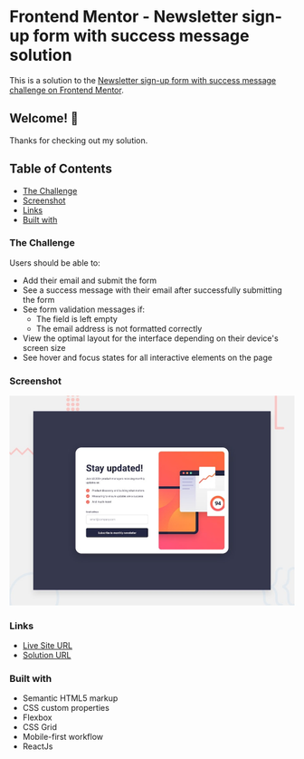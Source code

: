 # Frontend Mentor - Newsletter sign-up form with success message solution

This is a solution to the [Newsletter sign-up form with success message challenge on Frontend Mentor](https://www.frontendmentor.io/challenges/newsletter-signup-form-with-success-message-3FC1AZbNrv). 

## Welcome! 👋

Thanks for checking out my solution.

## Table of Contents

- [The Challenge](#the-challenge)
- [Screenshot](#screenshot)
- [Links](#links)
- [Built with](#built-with)

### The Challenge

Users should be able to:

- Add their email and submit the form
- See a success message with their email after successfully submitting the form
- See form validation messages if:
  - The field is left empty
  - The email address is not formatted correctly
- View the optimal layout for the interface depending on their device's screen size
- See hover and focus states for all interactive elements on the page

### Screenshot

![alt text](<newsletter signup/design/desktop-preview.jpg>)

### Links

- [Live Site URL](https://debabratabanik.github.io/newsletter-sign-up-with-success-message-main/)
- [Solution URL](https://www.frontendmentor.io/solutions/newsletter-sign-up-with-success-message-main-faea66ejER)

### Built with

- Semantic HTML5 markup
- CSS custom properties
- Flexbox
- CSS Grid
- Mobile-first workflow
- ReactJs

